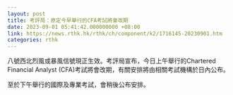 ```yaml
---
layout: post
title: 考評局：原定今早舉行的CFA考試將會改期
date: 2023-09-01 05:41:42.000000000 +08:00
link: https://news.rthk.hk/rthk/ch/component/k2/1716145-20230901.htm
categories: rthk
---
```


八號西北烈風或暴風信號現正生效。考評局宣布，今日上午舉行的Chartered Financial Analyst (CFA)考試將會改期，有關安排將由相關考試機構於日內公布。

至於下午舉行的國際及專業考試，會稍後公布安排。
